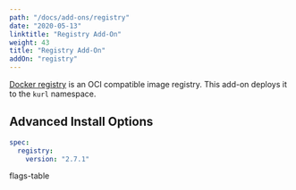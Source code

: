 ```yaml
---
path: "/docs/add-ons/registry"
date: "2020-05-13"
linktitle: "Registry Add-On"
weight: 43
title: "Registry Add-On"
addOn: "registry"
---
```


[Docker registry](https://github.com/docker/distribution) is an OCI compatible image registry.
This add-on deploys it to the `kurl` namespace.

## Advanced Install Options

```yaml
spec:
  registry:
    version: "2.7.1"
```

flags-table
